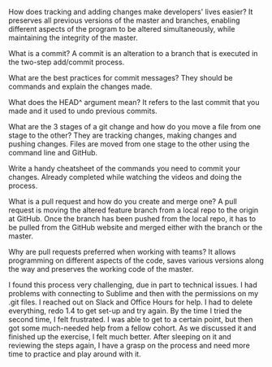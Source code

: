 How does tracking and adding changes make developers' lives easier?  It preserves all previous versions of the master and branches, enabling different aspects of the program to be altered simultaneously, while maintaining the integrity of the master.

What is a commit?  A commit is an alteration to a branch that is executed in the two-step add/commit process.


What are the best practices for commit messages?  They should be commands and explain the changes made.

What does the HEAD^ argument mean?  It refers to the last commit that you made and it used to undo previous commits.

What are the 3 stages of a git change and how do you move a file from one stage to the other?  They are tracking changes, making changes and pushing changes.  Files are moved from one stage to the other using the command line and GitHub.

Write a handy cheatsheet of the commands you need to commit your changes.  Already completed while watching the videos and doing the process.

What is a pull request and how do you create and merge one?  A pull request is moving the altered feature branch from a local repo to the origin at GitHub.  Once the branch has been pushed from the local repo, it has to be pulled from the GitHub website and merged either with the branch or the master.

Why are pull requests preferred when working with teams?  It allows programming on different aspects of the code, saves various versions along the way and preserves the working code of the master.


I found this process very challenging, due in part to technical issues.  I had problems with connecting to Sublime and then with the permissions on my .git files.  I reached out on Slack and Office Hours for help.  I had to delete everything, redo 1.4 to get set-up and try again.  By the time I tried the second time, I felt frustrated.  I was able to get to a certain point, but then got some much-needed help from a fellow cohort.  As we discussed it and finished up the exercise, I felt much better.  After sleeping on it and reviewing the steps again, I have a grasp on the process and need more time to practice and play around with it.  